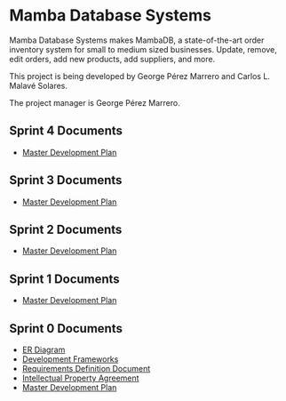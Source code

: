# Mamba Database Systems

Mamba Database Systems makes MambaDB, a state-of-the-art order inventory system for small to medium sized businesses. Update, remove, edit orders, add new products, add suppliers, and more.

This project is being developed by George P&eacute;rez Marrero and Carlos L. Malav&eacute; Solares.

The project manager is George P&eacute;rez Marrero.

## Sprint 4 Documents

* [Master Development Plan](/documents/sprint-4/master-development-plan.md)

## Sprint 3 Documents

* [Master Development Plan](/documents/sprint-3/master-development-plan.md)

## Sprint 2 Documents

* [Master Development Plan](/documents/sprint-2/master-development-plan.md)

## Sprint 1 Documents

* [Master Development Plan](/documents/sprint-1/master-development-plan.md)

## Sprint 0 Documents

* [ER Diagram](/documents/sprint-0/er-diagram.md)
* [Development Frameworks](/documents/sprint-0/development-frameworks.md)
* [Requirements Definition Document](/documents/sprint-0/requirements-definition-document.md)
* [Intellectual Property Agreement](/documents/sprint-0/intellectual-property-agreement.md)
* [Master Development Plan](/documents/sprint-0/master-development-plan.md)
